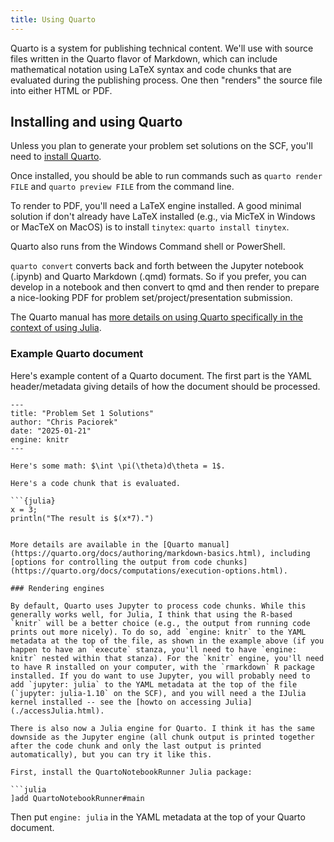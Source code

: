 ```yaml
---
title: Using Quarto
---
```


Quarto is a system for publishing technical content. We'll use with source files written in the Quarto flavor of Markdown, which can include mathematical notation using LaTeX syntax and code chunks that are evaluated during the publishing process. One then "renders" the source file into either HTML or PDF.

## Installing and using Quarto 

Unless you plan to generate your problem set solutions on the SCF, you'll need to [install Quarto](https://quarto.org/docs/get-started/).

Once installed, you should be able to run commands such as `quarto render FILE` and `quarto preview FILE` from the command line.

To render to PDF, you'll need a LaTeX engine installed. A good minimal solution if don't already have LaTeX installed (e.g., via MicTeX in Windows or MacTeX on MacOS) is to install `tinytex`: `quarto install tinytex`.

Quarto also runs from the Windows Command shell or PowerShell. 

`quarto convert` converts back and forth between the Jupyter notebook (.ipynb) and Quarto Markdown (.qmd) formats. So if you prefer, you can develop in a notebook and then convert to qmd and then render to prepare a nice-looking PDF for problem set/project/presentation submission.

The Quarto manual has [more details on using Quarto specifically in the context of using Julia](https://quarto.org/docs/computations/julia.html).

### Example Quarto document

Here's example content of a Quarto document. The first part is the YAML header/metadata giving details of how the document should be processed.

```
---
title: "Problem Set 1 Solutions"
author: "Chris Paciorek"
date: "2025-01-21"
engine: knitr
---

Here's some math: $\int \pi(\theta)d\theta = 1$.

Here's a code chunk that is evaluated.

```{julia}
x = 3;
println("The result is $(x*7).")
```
```

More details are available in the [Quarto manual](https://quarto.org/docs/authoring/markdown-basics.html), including [options for controlling the output from code chunks](https://quarto.org/docs/computations/execution-options.html).

### Rendering engines

By default, Quarto uses Jupyter to process code chunks. While this generally works well, for Julia, I think that using the R-based `knitr` will be a better choice (e.g., the output from running code prints out more nicely). To do so, add `engine: knitr` to the YAML metadata at the top of the file, as shown in the example above (if you happen to have an `execute` stanza, you'll need to have `engine: knitr` nested within that stanza). For the `knitr` engine, you'll need to have R installed on your computer, with the `rmarkdown` R package installed. If you do want to use Jupyter, you will probably need to add `jupyter: julia` to the YAML metadata at the top of the file (`jupyter: julia-1.10` on the SCF), and you will need a the IJulia kernel installed -- see the [howto on accessing Julia](./accessJulia.html).

There is also now a Julia engine for Quarto. I think it has the same downside as the Jupyter engine (all chunk output is printed together after the code chunk and only the last output is printed automatically), but you can try it like this.

First, install the QuartoNotebookRunner Julia package:

```julia
]add QuartoNotebookRunner#main
```

Then put `engine: julia` in the YAML metadata at the top of your Quarto document.
